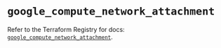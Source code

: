 # `google_compute_network_attachment`

Refer to the Terraform Registry for docs: [`google_compute_network_attachment`](https://registry.terraform.io/providers/hashicorp/google/6.18.1/docs/resources/compute_network_attachment).
